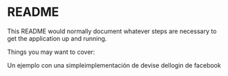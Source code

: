 # README

This README would normally document whatever steps are necessary to get the
application up and running.

Things you may want to cover:


Un ejemplo con una simpleimplementación de devise dellogin de facebook
